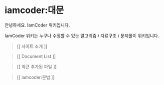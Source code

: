 # iamcoder:대문

안녕하세요. IamCoder 위키입니다. 

IamCoder 위키는 누구나 수정할 수 있는 알고리즘 / 자료구조 / 문제풀이 위키입니다.

> [[ 사이트 소개 ]]

> [[ Document List ]]

> [[ 최근 추가된 파일 ]]

> [[ iamcoder:문법 ]]

